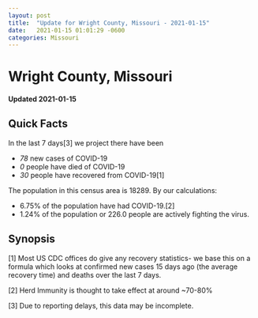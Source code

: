 ```yaml
---
layout: post
title:  "Update for Wright County, Missouri - 2021-01-15"
date:   2021-01-15 01:01:29 -0600
categories: Missouri
---
```


# Wright County, Missouri
#### Updated 2021-01-15

## Quick Facts

In the last 7 days[3] we project there have been
- *78* new cases of COVID-19
- *0* people have died of COVID-19
- *30* people have recovered from COVID-19[1]

The population in this census area is 18289. By our calculations:
- 6.75% of the population have had COVID-19.[2]
- 1.24% of the population or 226.0 people are actively fighting the virus.

## Synopsis




[1] Most US CDC offices do give any recovery statistics- we base this on a formula which looks at confirmed new cases
15 days ago (the average recovery time) and deaths over the last 7 days.

[2] Herd Immunity is thought to take effect at around ~70-80%

[3] Due to reporting delays, this data may be incomplete.
 
    